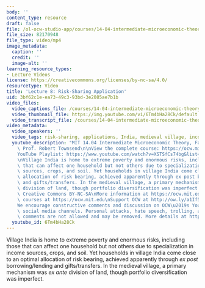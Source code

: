 ```yaml
---
body: ''
content_type: resource
draft: false
file: /ol-ocw-studio-app/courses/14-04-intermediate-microeconomic-theory-fall-2020/ocw_1404_lecture08_2020oct01_360p_16_9.mp4
file_size: 82170948
file_type: video/mp4
image_metadata:
  caption: ''
  credit: ''
  image-alt: ''
learning_resource_types:
- Lecture Videos
license: https://creativecommons.org/licenses/by-nc-sa/4.0/
resourcetype: Video
title: 'Lecture 8: Risk-Sharing Application'
uid: 3bf62c1e-ea73-49c3-93bd-3e2085ae7b1b
video_files:
  video_captions_file: /courses/14-04-intermediate-microeconomic-theory-fall-2020/1-Fl4eA5dZngcqSV_zrY6qvm-QdcdTeEo_transcript.webvtt
  video_thumbnail_file: https://img.youtube.com/vi/6Tm4bHa28Ck/default.jpg
  video_transcript_file: /courses/14-04-intermediate-microeconomic-theory-fall-2020/1-Fl4eA5dZngcqSV_zrY6qvm-QdcdTeEo_transcript.pdf
video_metadata:
  video_speakers: ''
  video_tags: risk-sharing, applications, India, medieval village, income, land
  youtube_description: "MIT 14.04 Intermediate Microeconomic Theory, Fall 2020\nInstructor:\
    \ Prof. Robert Townsend\n\nView the complete course: https://ocw.mit.edu/courses/14-04-intermediate-microeconomic-theory-fall-2020/\n\
    YouTube Playlist: https://www.youtube.com/watch?v=XSTSfCs74bg&list=PLUl4u3cNGP63wnrKge9vllow3Y2OOOKqF\n\
    \nVillage India is home to extreme poverty and enormous risks, including those\
    \ that can affect one household but not others due to specialization in income\
    \ sources, crops, and soil. Yet households in village India come close to an optimal\
    \ allocation of risk bearing, achieved apparently through ex post borrowing/lending\
    \ and gifts/transfers. In the medieval village, a primary mechanism was ex ante\
    \ division of land, though portfolio diversification was imperfect.\n\nLicense:\
    \ Creative Commons BY-NC-SA\nMore information at https://ocw.mit.edu/terms\nMore\
    \ courses at https://ocw.mit.edu\nSupport OCW at http://ow.ly/a1If50zVRlQ\n\n\
    We encourage constructive comments and discussion on OCW\u2019s YouTube and other\
    \ social media channels. Personal attacks, hate speech, trolling, and inappropriate\
    \ comments are not allowed and may be removed. More details at https://ocw.mit.edu/comments."
  youtube_id: 6Tm4bHa28Ck
---
```

Village India is home to extreme poverty and enormous risks, including those that can affect one household but not others due to specialization in income sources, crops, and soil. Yet households in village India come close to an optimal allocation of risk bearing, achieved apparently through *ex post* borrowing/lending and gifts/transfers. In the medieval village, a primary mechanism was *ex ante* division of land, though portfolio diversification was imperfect.
